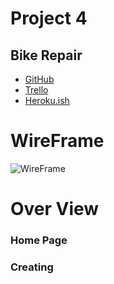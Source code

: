 # Project 4
## Bike Repair

- [GitHub]()
- [Trello]()
- [Heroku.ish]()

# WireFrame
![WireFrame]()

# Over View
### Home Page

### Creating 
